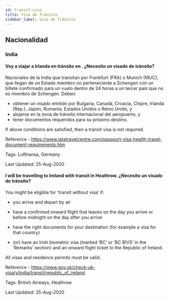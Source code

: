 ```yaml
---
id: transit-visa
title: Visa de Tránsito
sidebar_label: Visa de Tránsito
---
```


## Nacionalidad

### India

#### **Voy a viajar a Irlanda en tránsito en . ¿Necesito un visado de tránsito?**

Nacionales de la India que transitan por Frankfurt (FRA) o Munich (MUC), que llegan de un Estado miembro no perteneciente a Schengen con un billete confirmado para un vuelo dentro de 24 horas a un tercer país que no es miembro de Schengen. Deben:
- obtener un visado emitido por Bulgaria, Canadá, Croacia, Chipre, Irlanda (Rep.), Japón, Rumania, Estados Unidos o Reino Unido, y
- alojarse en la zona de tránsito internacional del aeropuerto, y
- tener documentos requeridos para su próximo destino.

If above conditions are satisfied, then a transit visa is not required.

Reference - https://www.iatatravelcentre.com/passport-visa-health-travel-document-requirements.htm

Tags: Lufthansa, Germany

Last Updated: 25-Aug-2020

#### **I will be travelling to Ireland with transit in Heathrow. ¿Necesito un visado de tránsito?**

You might be eligible for ‘transit without visa’ if:

* you arrive and depart by air

* have a confirmed onward flight that leaves on the day you arrive or before midnight on the day after you arrive

* have the right documents for your destination (for example a visa for that country)

* (or) have an Irish biometric visa (marked ‘BC’ or ‘BC BIVS’ in the ‘Remarks’ section) and an onward flight ticket to the Republic of Ireland.

All visas and residence permits must be valid.

Reference - https://www.gov.uk/check-uk-visa/y/india/transit/republic_of_ireland

Tags: British Airways, Heathrow

Last Updated: 25-Aug-2020